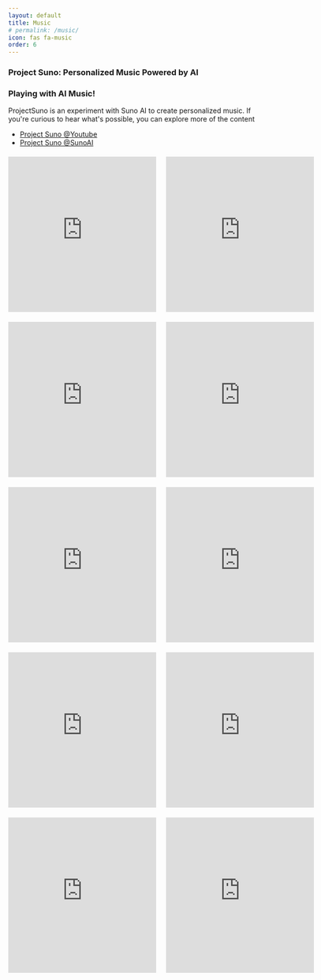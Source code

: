 ```yaml
---
layout: default
title: Music
# permalink: /music/
icon: fas fa-music  
order: 6
---
```


<h3>Project Suno: Personalized Music Powered by AI</h3>

<h3>Playing with AI Music!</h3>

ProjectSuno is an experiment with Suno AI to create personalized music. If you're curious to hear what's possible, you can explore more of the content

- [Project Suno @Youtube](https://youtube.com/@projectsuno?si=RP_J0neW-kF5owKT) 
- [Project Suno @SunoAI](https://suno.com/@projectsuno)
  

<!-- <iframe width="560" height="315" src="https://www.youtube.com/embed/Xz4Fc8gutfE" title="Dil Ka Safar !!!!!! #suno #sunomusic" frameborder="0" allow="accelerometer; autoplay; clipboard-write; encrypted-media; gyroscope; picture-in-picture; web-share" referrerpolicy="strict-origin-when-cross-origin" allowfullscreen></iframe>

<iframe width="560" height="315" src="https://www.youtube.com/embed/Ad-tGomu2Fk" title="Suniyo Suno Suno !!!" frameborder="0" allow="accelerometer; autoplay; clipboard-write; encrypted-media; gyroscope; picture-in-picture; web-share" referrerpolicy="strict-origin-when-cross-origin" allowfullscreen></iframe>


<iframe  width="560" height="315" src="https://www.youtube.com/embed/Eqg79-FF934" title="Sapno Ke Nagiri !!! #suno #sunomusic #melodic #acoustic #lullaby" frameborder="0" allow="accelerometer; autoplay; clipboard-write; encrypted-media; gyroscope; picture-in-picture; web-share" referrerpolicy="strict-origin-when-cross-origin" allowfullscreen></iframe>


<iframe  width="560" height="315" src="https://www.youtube.com/embed/EeAhwlRuLik" title="No Hero Not Zero !!!!!!! #suno #sunomusic" frameborder="0" allow="accelerometer; autoplay; clipboard-write; encrypted-media; gyroscope; picture-in-picture; web-share" referrerpolicy="strict-origin-when-cross-origin" allowfullscreen></iframe> -->

<div style="display: flex; flex-direction: row; gap: 20px; margin-top: 20px;">
  <iframe width="560" height="315"  src="https://www.youtube.com/embed/gZcUTUvRGPg" title="One Song Can Change Ur Life !!!!! #suno #sunomusic" frameborder="0" allow="accelerometer; autoplay; clipboard-write; encrypted-media; gyroscope; picture-in-picture; web-share" referrerpolicy="strict-origin-when-cross-origin" allowfullscreen></iframe>

  <iframe width="560" height="315"  src="https://www.youtube.com/embed/TfnDrnATeqw" title="Tum Aur Hum !!! #suno #sunomusic" frameborder="0" allow="accelerometer; autoplay; clipboard-write; encrypted-media; gyroscope; picture-in-picture; web-share" referrerpolicy="strict-origin-when-cross-origin" allowfullscreen></iframe>
</div>

<div style="display: flex; flex-direction: row; gap: 20px; margin-top: 20px;">
 <iframe width="560" height="315"  src="https://www.youtube.com/embed/gZ_8escWz2Y" title="Hey Suno Drink Water !!!! #suno #sunomusic" frameborder="0" allow="accelerometer; autoplay; clipboard-write; encrypted-media; gyroscope; picture-in-picture; web-share" referrerpolicy="strict-origin-when-cross-origin" allowfullscreen></iframe>

  <iframe width="560" height="315" src="https://www.youtube.com/embed/tv-AjBX3NxA" title="Postgres Power !!! #suno #sunomusic  #postgres #pgml" frameborder="0" allow="accelerometer; autoplay; clipboard-write; encrypted-media; gyroscope; picture-in-picture; web-share" referrerpolicy="strict-origin-when-cross-origin" allowfullscreen></iframe>
</div>

<div style="display: flex; flex-direction: row; gap: 20px; margin-top: 20px;">
  <iframe width="560" height="315" src="https://www.youtube.com/embed/Xz4Fc8gutfE" title="Dil Ka Safar !!!!!! #suno #sunomusic" frameborder="0" allow="accelerometer; autoplay; clipboard-write; encrypted-media; gyroscope; picture-in-picture; web-share" referrerpolicy="strict-origin-when-cross-origin" allowfullscreen></iframe>

  <iframe width="560" height="315" src="https://www.youtube.com/embed/Ad-tGomu2Fk" title="Suniyo Suno Suno !!!" frameborder="0" allow="accelerometer; autoplay; clipboard-write; encrypted-media; gyroscope; picture-in-picture; web-share" referrerpolicy="strict-origin-when-cross-origin" allowfullscreen></iframe>
</div>

<div style="display: flex; flex-direction: row; gap: 20px; margin-top: 20px;">
  <iframe  width="560" height="315" src="https://www.youtube.com/embed/Eqg79-FF934" title="Sapno Ke Nagiri !!! #suno #sunomusic #melodic #acoustic #lullaby" frameborder="0" allow="accelerometer; autoplay; clipboard-write; encrypted-media; gyroscope; picture-in-picture; web-share" referrerpolicy="strict-origin-when-cross-origin" allowfullscreen></iframe>

  <iframe width="560" height="315" src="https://www.youtube.com/embed/EeAhwlRuLik" title="No Hero Not Zero !!!!!!! #suno #sunomusic" frameborder="0" allow="accelerometer; autoplay; clipboard-write; encrypted-media; gyroscope; picture-in-picture; web-share" referrerpolicy="strict-origin-when-cross-origin" allowfullscreen></iframe>
</div>

<div style="display: flex; flex-direction: row; gap: 20px; margin-top: 20px;">
  <iframe width="560" height="315" src="https://www.youtube.com/embed/kyx1TWegQQE" title="Pyaar Dard Ya Dua !!! #suno #sunomusic" frameborder="0" allow="accelerometer; autoplay; clipboard-write; encrypted-media; gyroscope; picture-in-picture; web-share" referrerpolicy="strict-origin-when-cross-origin" allowfullscreen></iframe>

  <iframe width="560" height="315" src="https://www.youtube.com/embed/6p2STl9HIWI?list=PL1P91v5-Pois8BO9ZOEPFS9ATjLrtHLqw" title="Pehla se zyada peene laga hai !!! #suno #sunomusic" frameborder="0" allow="accelerometer; autoplay; clipboard-write; encrypted-media; gyroscope; picture-in-picture; web-share" referrerpolicy="strict-origin-when-cross-origin" allowfullscreen></iframe>
</div>


<script data-goatcounter="https://arulwebsite.goatcounter.com/count"
        async src="//gc.zgo.at/count.js"></script>


<script>
    // Append to the <body>; can use a CSS selector to append somewhere else.
    window.goatcounter.visit_count({append: 'body'})
</script>







